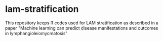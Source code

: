 # lam-stratification
This repository keeps R codes used for LAM stratification as described in a paper "Machine learning can predict disease manifestations and outcomes in lymphangioleiomyomatosis"
